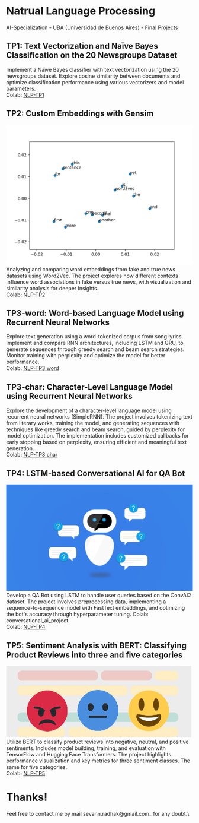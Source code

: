 # Natrual Language Processing

AI-Specialization - UBA (Universidad de Buenos Aires) - Final Projects

## TP1: Text Vectorization and Naïve Bayes Classification on the 20 Newsgroups Dataset
<!-- ![img1](images/heart.png)\ -->
Implement a Naïve Bayes classifier with text vectorization using the 20 newsgroups dataset. Explore cosine similarity between documents and optimize classification performance using various vectorizers and model parameters.\
Colab: [NLP-TP1](https://github.com/sevann-radhak/procesamiento_lenguaje_natural/blob/main/clase_1/ejercicios/NLP-TP1.ipynb)

## TP2: Custom Embeddings with Gensim
![img1](images/embeddings_with_gensim.png)\
Analyzing and comparing word embeddings from fake and true news datasets using Word2Vec. The project explores how different contexts influence word associations in fake versus true news, with visualization and similarity analysis for deeper insights.\
Colab: [NLP-TP2](https://github.com/sevann-radhak/procesamiento_lenguaje_natural/blob/main/clase_2/ejercicios/NLP-TP2.ipynb)

## TP3-word: Word-based Language Model using Recurrent Neural Networks
<!-- ![img1](images/sentiment_analysis.png)\ -->
Explore text generation using a word-tokenized corpus from song lyrics. Implement and compare RNN architectures, including LSTM and GRU, to generate sequences through greedy search and beam search strategies. Monitor training with perplexity and optimize the model for better performance.\
Colab: [NLP-TP3 word](https://github.com/sevann-radhak/procesamiento_lenguaje_natural/blob/main/clase_3/ejercicios/NLP-TP3%20word.ipynb)

## TP3-char: Character-Level Language Model using Recurrent Neural Networks
<!-- ![img1](images/sentiment_analysis.png)\ -->
Explore the development of a character-level language model using recurrent neural networks (SimpleRNN). The project involves tokenizing text from literary works, training the model, and generating sequences with techniques like greedy search and beam search, guided by perplexity for model optimization. The implementation includes customized callbacks for early stopping based on perplexity, ensuring efficient and meaningful text generation.\
Colab: [NLP-TP3 char](https://github.com/sevann-radhak/procesamiento_lenguaje_natural/blob/main/clase_3/ejercicios/NLP-TP3%20char.ipynb)

## TP4: LSTM-based Conversational AI for QA Bot
![img1](images/qa_bot.png)\
Develop a QA Bot using LSTM to handle user queries based on the ConvAI2 dataset. The project involves preprocessing data, implementing a sequence-to-sequence model with FastText embeddings, and optimizing the bot's accuracy through hyperparameter tuning. Colab: conversational_ai_project.\
Colab: [NLP-TP4](https://github.com/sevann-radhak/procesamiento_lenguaje_natural/blob/main/clase_6/ejercicios/NLP-TP4.ipynb)

## TP5: Sentiment Analysis with BERT: Classifying Product Reviews into three and five categories
![img1](images/sentiment_analysis.png)\
Utilize BERT to classify product reviews into negative, neutral, and positive sentiments. Includes model building, training, and evaluation with TensorFlow and Hugging Face Transformers. The project highlights performance visualization and key metrics for three sentiment classes. The same for five categories.\
Colab: [NLP-TP5](https://github.com/sevann-radhak/procesamiento_lenguaje_natural/blob/main/clase_7/ejercicios/NLP-TP5.ipynb)


# Thanks!
Feel free to contact me by mail sevann.radhak@gmail.com_ for any doubt.\







<!-- # Procesamiento del Lenguaje natural
Este repositorio contiene el material de clases (presentaciones, ejercicios y notebooks) para NLP (CEIA - FIUBA)

## Contenido

### [Clase 1](clase_1/README.md) 
* Introducción a NLP (Natural Language Processing)
* Vectorización de documentos

### [Clase 2](clase_2/README.md)
* Preprocesamiento de texto
* Librerías de preprocesamiento para NLP
* Information-retrieval bots

### [Clase 3](clase_3/README.md)
* Word embeddings, CBOW y SkipGRAM
* Representación de palabras

### [Clase 4](clase_4/README.md)
* Redes recurrentes (RNN)
* Problemas de secuencia
* Estimación de próxima palabra

### [Clase 5](clase_5/README.md)
* Redes LSTM
* Análisis de sentimiento (sentiment analysis)
    
### [Clase 6](clase_6/README.md)
* Modelos Seq2Seq
* Bots conversacionales y traductores

### [Clase 7](clase_7/README.md)
* Celdas con Attention
* Transformers
* BERT y ELMo
* Fine tuning

### [Clase 8](clase_8/README.md)
* Cierre del curso
* Deployment de servicio NLP
* Flask, APIs
* Docker y Tensorflow Serving (TFX)

# Profesores
:octocat: Dr. Rodrigo Cardenas Szigety (2022-actual)\
:octocat: Esp. Ing. Hernán Contigiani (2021-2022) -->
